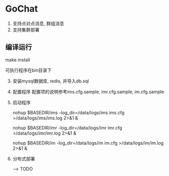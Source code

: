 
# GoChat 
1. 支持点对点消息, 群组消息
2. 支持集群部署

## 编译运行

  make install

  可执行程序在bin目录下

3. 安装mysql数据库, redis, 并导入db.sql

4. 配置程序
   配置项的说明参考ims.cfg.sample, imr.cfg.sample, im.cfg.sample


5. 启动程序

    nohup $BASEDIR/ims -log_dir=/data/logs/ims ims.cfg >/data/logs/ims/ims.log 2>&1 &

    nohup $BASEDIR/imr -log_dir=/data/logs/imr imr.cfg >/data/logs/imr/imr.log 2>&1 &

    nohup $BASEDIR/im -log_dir=/data/logs/im im.cfg >/data/logs/im/im.log 2>&1 &

6. 分布式部署
    
    --> TODO